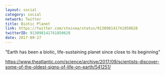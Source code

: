 ```yaml
---
layout: social
category: social
network: Twitter
title: Biotic Planet
link: https://twitter.com/steinea/status/913098141741850628
twitterID: 913098141741850628
date: 2017-09-27
---
```


"Earth has been a biotic, life-sustaining planet since close to its beginning"

<https://www.theatlantic.com/science/archive/2017/09/scientists-discover-some-of-the-oldest-signs-of-life-on-earth/541251/>
